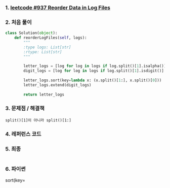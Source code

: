 ### 1. [leetcode #937 Reorder Data in Log Files](https://leetcode.com/problems/reorder-data-in-log-files/) 

### 2. 처음 풀이

``` python
class Solution(object):
    def reorderLogFiles(self, logs):
        """
        :type logs: List[str]
        :rtype: List[str]
        """
        
        letter_logs = [log for log in logs if log.split()[1].isalpha()]
        digit_logs = [log for log in logs if log.split()[1].isdigit()]
        
        letter_logs.sort(key=lambda x: (x.split()[1:], x.split()[0]))        
        letter_logs.extend(digit_logs)
        
        return letter_logs
```

### 3. 문제점 / 해결책
	split()[1]이 아니라 split()[1:]
	
### 4. 레퍼런스 코드

### 5. 최종

``` python

```

### 6. 파이썬

sort(key=
<!--stackedit_data:
eyJoaXN0b3J5IjpbMjkyOTE5ODQxXX0=
-->